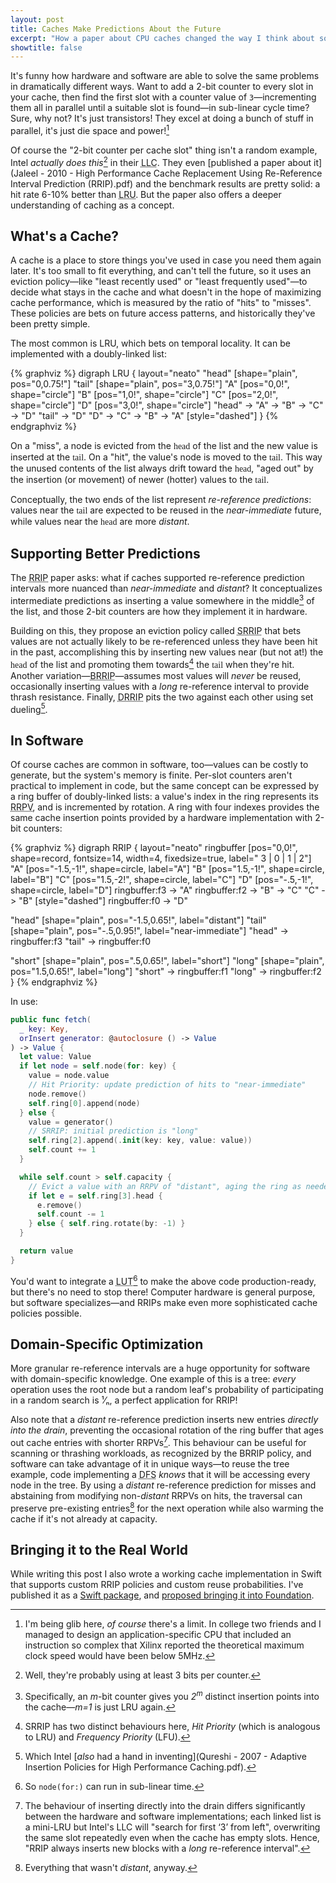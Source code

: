 ```yaml
---
layout: post
title: Caches Make Predictions About the Future
excerpt: "How a paper about CPU caches changed the way I think about software caches too"
showtitle: false
---
```


It's funny how hardware and software are able to solve the same problems in dramatically different ways. Want to add a 2-bit counter to every slot in your cache, then find the first slot with a counter value of `3`—incrementing them all in parallel until a suitable slot is found—in sub-linear cycle time? Sure, why not? It's just transistors! They excel at doing a bunch of stuff in parallel, it's just die space and power![^141]

Of course the "2-bit counter per cache slot" thing isn't a random example, Intel _actually does this_[^bits] in their <abbr title="Last-Level Cache">LLC</abbr>. They even [published a paper about it](Jaleel - 2010 - High Performance Cache Replacement Using Re-Reference Interval Prediction (RRIP).pdf) and the benchmark results are pretty solid: a hit rate 6-10% better than <abbr title="Least Recently Used">LRU</abbr>. But the paper also offers a deeper understanding of caching as a concept.

## What's a Cache?

A cache is a place to store things you've used in case you need them again later. It's too small to fit everything, and can't tell the future, so it uses an eviction policy—like "least recently used" or "least frequently used"—to decide what stays in the cache and what doesn't in the hope of maximizing cache performance, which is measured by the ratio of "hits" to "misses". These policies are bets on future access patterns, and historically they've been pretty simple.

The most common is LRU, which bets on temporal locality. It can be implemented with a doubly-linked list:

{% graphviz %}
digraph LRU {
  layout="neato"
  "head" [shape="plain", pos="0,0.75!"]
  "tail" [shape="plain", pos="3,0.75!"]
  "A" [pos="0,0!", shape="circle"]
  "B" [pos="1,0!", shape="circle"]
  "C" [pos="2,0!", shape="circle"]
  "D" [pos="3,0!", shape="circle"]
  "head" -> "A" -> "B" -> "C" -> "D"
  "tail" -> "D"
  "D" -> "C" -> "B" -> "A" [style="dashed"]
}
{% endgraphviz %}

On a "miss", a node is evicted from the <span style="font-family: 'Museo';">head</span> of the list and the new value is inserted at the <span style="font-family: 'Museo';">tail</span>. On a "hit", the value's node is moved to the <span style="font-family: 'Museo';">tail</span>. This way the unused contents of the list always drift toward the <span style="font-family: 'Museo';">head</span>, "aged out" by the insertion (or movement) of newer (hotter) values to the <span style="font-family: 'Museo';">tail</span>.

Conceptually, the two ends of the list represent _re-reference predictions_: values near the <span style="font-family: 'Museo';">tail</span> are expected to be reused in the _near-immediate_ future, while values near the <span style="font-family: 'Museo';">head</span> are more _distant_.

## Supporting Better Predictions

The <abbr title="Re-Reference Interval Prediction">RRIP</abbr> paper asks: what if caches supported re-reference prediction intervals more nuanced than _near-immediate_ and _distant_? It conceptualizes intermediate predictions as inserting a value somewhere in the middle[^middle] of the list, and those 2-bit counters are how they implement it in hardware.

Building on this, they propose an eviction policy called <abbr title="Static RRIP">SRRIP</abbr> that bets values are not actually likely to be re-referenced unless they have been hit in the past, accomplishing this by inserting new values near (but not at!) the <span style="font-family: 'Museo';">head</span> of the list and promoting them towards[^priority] the <span style="font-family: 'Museo';">tail</span> when they're hit. Another variation—<abbr title="Bimodal  RRIP">BRRIP</abbr>—assumes most values will _never_ be reused, occasionally inserting values with a _long_ re-reference interval to provide thrash resistance. Finally, <abbr title="Dynamic  RRIP">DRRIP</abbr> pits the two against each other using set dueling[^dueling].

## In Software

Of course caches are common in software, too—values can be costly to generate, but the system's memory is finite. Per-slot counters aren't practical to implement in code, but the same concept can be expressed by a ring buffer of doubly-linked lists: a value's index in the ring represents its <abbr title="Re-Reference Prediction Value">RRPV</abbr>, and is incremented by rotation. A ring with four indexes provides the same cache insertion points provided by a hardware implementation with 2-bit counters:

{% graphviz %}
digraph RRIP {
  layout="neato"
  ringbuffer [pos="0,0!", shape=record, fontsize=14, width=4, fixedsize=true, label="<f3> 3 | <f0> 0 | <f1> 1 | <f2> 2"]
  "A" [pos="-1.5,-1!", shape=circle, label="A"]
  "B" [pos="1.5,-1!", shape=circle, label="B"]
  "C" [pos="1.5,-2!", shape=circle, label="C"]
  "D" [pos="-.5,-1!", shape=circle, label="D"]
  ringbuffer:f3 -> "A"
  ringbuffer:f2 -> "B" -> "C"
  "C" -> "B" [style="dashed"]
  ringbuffer:f0 -> "D"

  "head" [shape="plain", pos="-1.5,0.65!", label="distant"]
  "tail" [shape="plain", pos="-.5,0.95!", label="near-immediate"]
  "head" -> ringbuffer:f3
  "tail" -> ringbuffer:f0

  "short" [shape="plain", pos=".5,0.65!", label="short"]
  "long" [shape="plain", pos="1.5,0.65!", label="long"]
  "short" -> ringbuffer:f1
  "long" -> ringbuffer:f2
}
{% endgraphviz %}

In use:

``` swift
public func fetch(
  _ key: Key,
  orInsert generator: @autoclosure () -> Value
) -> Value {
  let value: Value
  if let node = self.node(for: key) {
    value = node.value
    // Hit Priority: update prediction of hits to "near-immediate"
    node.remove()
    self.ring[0].append(node)
  } else {
    value = generator()
    // SRRIP: initial prediction is "long"
    self.ring[2].append(.init(key: key, value: value))
    self.count += 1
  }

  while self.count > self.capacity {
    // Evict a value with an RRPV of "distant", aging the ring as needed
    if let e = self.ring[3].head {
      e.remove()
      self.count -= 1
    } else { self.ring.rotate(by: -1) }
  }

  return value
}
```

You'd want to integrate a <abbr title="Look-up Table">LUT</abbr>[^lookup-time] to make the above code production-ready, but there's no need to stop there! Computer hardware is general purpose, but software specializes—and RRIPs make even more sophisticated cache policies possible.

## Domain-Specific Optimization

More granular re-reference intervals are a huge opportunity for software with domain-specific knowledge. One example of this is a tree: _every_ operation uses the root node but a random leaf's probability of participating in a random search is ¹⁄ₙ, a perfect application for RRIP!

Also note that a _distant_ re-reference prediction inserts new entries _directly into the drain_, preventing the occasional rotation of the ring buffer that ages out cache entries with shorter RRPVs[^drain-insertion]. This behaviour can be useful for scanning or thrashing workloads, as recognized by the BRRIP policy, and software can take advantage of it in unique ways—to reuse the tree example, code implementing a <abbr title="Depth-First Search">DFS</abbr> _knows_ that it will be accessing every node in the tree. By using a _distant_ re-reference prediction for misses and abstaining from modifying non-<em>distant</em> RRPVs on hits, the traversal can preserve pre-existing entries[^nodrain] for the next operation while also warming the cache if it's not already at capacity.

## Bringing it to the Real World

While writing this post I also wrote a working cache implementation in Swift that supports custom RRIP policies and custom reuse probabilities. I've published it as a [Swift package](https://github.com/numist/swift-cache/), and [proposed bringing it into Foundation]().

[^141]: I'm being glib here, _of course_ there's a limit. In college two friends and I managed to design an application-specific CPU that included an instruction so complex that Xilinx reported the theoretical maximum clock speed would have been below 5MHz.
[^bits]: Well, they're probably using at least 3 bits per counter.
[^middle]: Specifically, an _m_-bit counter gives you _2<sup>m</sup>_ distinct insertion points into the cache—_m=1_ is just LRU again.
[^priority]: SRRIP has two distinct behaviours here, _Hit Priority_ (which is analogous to LRU) and _Frequency Priority_ (LFU).
[^dueling]: Which Intel [_also_ had a hand in inventing](Qureshi - 2007 - Adaptive Insertion Policies for High Performance Caching.pdf).
[^drain-insertion]: The behaviour of inserting directly into the drain differs significantly between the hardware and software implementations; each linked list is a mini-LRU but Intel's LLC will "search for first ‘3’ from left", overwriting the same slot repeatedly even when the cache has empty slots. Hence, "RRIP always inserts new blocks with a _long_ re-reference interval".
[^nodrain]: Everything that wasn't _distant_, anyway.
[^lookup-time]: So `node(for:)` can run in sub-linear time.